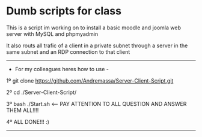 # Dumb scripts for class

This is a script im working on to install a basic moodle and joomla web server with MySQL and phpmyadmin

It also routs all trafic of a client in a private subnet through a server in the same subnet and an RDP connection to that client

---

- For my colleagues heres how to use -

1º git clone https://github.com/Andremassa/Server-Client-Script.git

2º cd ./Server-Client-Script/

3º bash ./Start.sh  <-- PAY ATTENTION TO ALL QUESTION AND ANSWER THEM ALL!!!!

4º ALL DONE!!! :)

---
